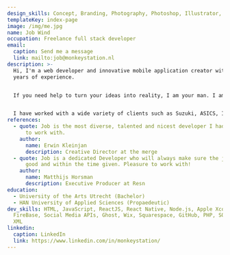 ```yaml
---
design_skills: Concept, Branding, Photography, Photoshop, Illustrator, Video- & Audio Editing
templateKey: index-page
image: /img/me.jpg
name: Job Wind
occupation: Freelance full stack developer
email:
  caption: Send me a message
  link: mailto:job@monkeystation.nl
description: >-
  Hi, I'm a web developer and innovative mobile application creator with over 15
  years of experience.


  If you need help to turn your ideas into reality, I am your man. I am what you would call a "one-stop shop", having considerable experience in the technical realisation and a good understanding of the creative side of the process.


  I have worked with a wide variety of clients such as Suzuki, ASICS, IKEA, TomTom, Brooks, KLM and many more.
references:
  - quote: Job is the most diverse, talented and nicest developer I had the pleasure
      to work with.
    author:
      name: Erwin Kleinjan
      description: Creative Director at the merge
  - quote: Job is a dedicated Developer who will always make sure the job is done
      good and within the time given. Pleasure to work with!
    author:
      name: Matthijs Horsman
      description: Executive Producer at Resn
education:
  - University of the Arts Utrecht (Bachelor)
  - HAN University of Applied Sciences (Propaedeutic)
dev_skills: HTML, JavaScript, ReactJS, React Native, Node.js, Apple Xcode,
  FireBase, Social Media APIs, Ghost, Wix, Squarespace, GitHub, PHP, SQL, JSON,
  XML
linkedin:
  caption: LinkedIn
  link: https://www.linkedin.com/in/monkeystation/
---
```


